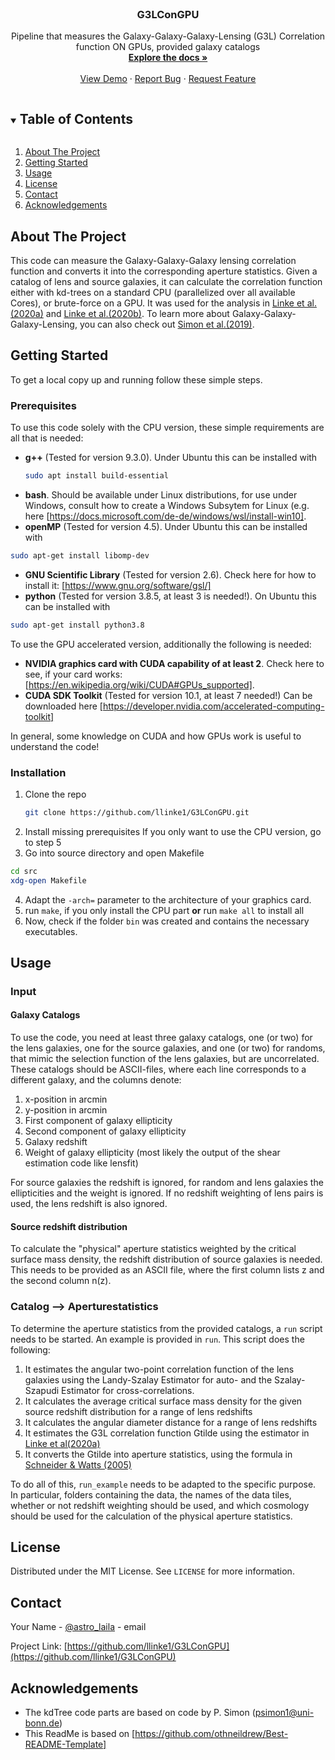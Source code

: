 

<!-- PROJECT LOGO -->
<br />

  <h3 align="center">G3LConGPU</h3>

  <p align="center">
    Pipeline that measures the Galaxy-Galaxy-Galaxy-Lensing (G3L) Correlation function ON GPUs, provided galaxy catalogs
    <br />
    <a href="https://github.com/llinke1/G3LConGPU"><strong>Explore the docs »</strong></a>
    <br />
    <br />
    <a href="https://github.com/llinke1/G3LConGPU">View Demo</a>
    ·
    <a href="https://github.com/llinke1/G3LConGPU/issues">Report Bug</a>
    ·
    <a href="https://github.com/llinke1/G3LConGPU/issues">Request Feature</a>
  </p>
</p>



<!-- TABLE OF CONTENTS -->
<details open="open">
  <summary><h2 style="display: inline-block">Table of Contents</h2></summary>
  <ol>
    <li>
      <a href="#about-the-project">About The Project</a>
    </li>
    <li>
      <a href="#getting-started">Getting Started</a>
    </li>
    <li><a href="#usage">Usage</a></li>
    <li><a href="#license">License</a></li>
    <li><a href="#contact">Contact</a></li>
    <li><a href="#acknowledgements">Acknowledgements</a></li>
  </ol>
</details>



<!-- ABOUT THE PROJECT -->
## About The Project

This code can measure the Galaxy-Galaxy-Galaxy lensing correlation function and converts it into the corresponding aperture statistics. Given a catalog of lens and source galaxies, it can calculate the correlation function either with kd-trees on a standard CPU (parallelized over all available Cores), or brute-force on a GPU. It was used for the analysis in <a href="https://ui.adsabs.harvard.edu/abs/2020A%26A...634A..13L/abstract">Linke et al.(2020a)</a> and <a href="https://ui.adsabs.harvard.edu/abs/2020A%26A...640A..59L/abstract"> Linke et al.(2020b)</a>. To learn more about Galaxy-Galaxy-Galaxy-Lensing, you can also check out <a href="https://ui.adsabs.harvard.edu/abs/2019A%26A...622A.104S/abstract"> Simon et al.(2019)</a>. 


<!-- GETTING STARTED -->
## Getting Started

To get a local copy up and running follow these simple steps.

### Prerequisites
To use this code solely with the CPU version, these simple requirements are all that is needed:
* **g++** (Tested for version 9.3.0). 
Under Ubuntu this can be installed with
  ```sh
  sudo apt install build-essential
  ```
* **bash**. Should be available under Linux distributions, for use under Windows, consult how to create a Windows Subsytem for Linux (e.g. here [https://docs.microsoft.com/de-de/windows/wsl/install-win10].
* **openMP** (Tested for version 4.5). Under Ubuntu this can be installed with
```sh
sudo apt-get install libomp-dev
```
* **GNU Scientific Library** (Tested for version 2.6). Check here for how to install it: [https://www.gnu.org/software/gsl/]
* **python** (Tested for version 3.8.5, at least 3 is needed!). On Ubuntu this can be installed with
```sh
sudo apt-get install python3.8
```

To use the GPU accelerated version, additionally the following is needed:

* **NVIDIA graphics card with CUDA capability of at least 2**. Check here to see, if your card works: [https://en.wikipedia.org/wiki/CUDA#GPUs_supported].
* **CUDA SDK Toolkit** (Tested for version 10.1, at least 7 needed!)
Can be downloaded here [https://developer.nvidia.com/accelerated-computing-toolkit]

In general, some knowledge on CUDA and how GPUs work is useful to understand the code!

### Installation

1. Clone the repo
   ```sh
   git clone https://github.com/llinke1/G3LConGPU.git
   ```
2. Install missing prerequisites
If you only want to use the CPU version, go to step 5
3. Go into source directory and open Makefile
```sh
cd src
xdg-open Makefile
```
4. Adapt the `-arch=` parameter to the architecture of your graphics card.
5. run `make`, if you only install the CPU part **or** run `make all` to install all
6. Now, check if the folder `bin` was created and contains the necessary executables.


<!-- USAGE EXAMPLES -->
## Usage

### Input
#### Galaxy Catalogs
To use the code, you need at least three galaxy catalogs, one (or two) for the lens galaxies, one for the source galaxies, and one (or two) for randoms, that mimic the selection function of the lens galaxies, but are uncorrelated. These catalogs should be ASCII-files, where each line corresponds to a different galaxy, and the columns denote:
1. x-position in arcmin
2. y-position in arcmin
3. First component of galaxy ellipticity
4. Second component of galaxy ellipticity
5. Galaxy redshift
6. Weight of galaxy ellipticity (most likely the output of the shear estimation code like lensfit)

For source galaxies the redshift is ignored, for random and lens galaxies the ellipticities and the weight is ignored. If no redshift weighting of lens pairs is used,
the lens redshift is also ignored. 

#### Source redshift distribution
To calculate the "physical" aperture statistics weighted by the critical surface mass density, the redshift distribution of source galaxies is needed. This needs to be provided as an ASCII file, where the first column lists z and the second column n(z). 

### Catalog --> Aperturestatistics
To determine the aperture statistics from the provided catalogs, a `run` script needs to be started. An example is provided in `run`. This script does the following:
1. It estimates the angular two-point correlation function of the lens galaxies using the Landy-Szalay Estimator for auto- and the Szalay-Szapudi Estimator for cross-correlations.
2. It calculates the average critical surface mass density for the given source redshift distribution for a range of lens redshifts
3. It calculates the angular diameter distance for a range of lens redshifts
4. It estimates the G3L correlation function Gtilde using the estimator in [Linke et al(2020a)](https://ui.adsabs.harvard.edu/abs/2020A%26A...640A..59L/abstract)
5. It converts the Gtilde into aperture statistics, using the formula in [Schneider & Watts (2005)](https://ui.adsabs.harvard.edu/abs/2005A%26A...432..783S/abstract)

To do all of this, `run_example` needs to be adapted to the specific purpose. In particular, folders containing the data, the names of the data tiles, whether or not redshift weighting should be used, and which cosmology should be used for the calculation of the physical aperture statistics.


<!-- LICENSE -->
## License

Distributed under the MIT License. See `LICENSE` for more information.



<!-- CONTACT -->
## Contact

Your Name - [@astro_laila](https://twitter.com/astro_laila) - email

Project Link: [https://github.com/llinke1/G3LConGPU](https://github.com/llinke1/G3LConGPU)



<!-- ACKNOWLEDGEMENTS -->
## Acknowledgements

* The kdTree code parts are based on code by P. Simon (psimon1@uni-bonn.de)
* This ReadMe is based on [https://github.com/othneildrew/Best-README-Template]




